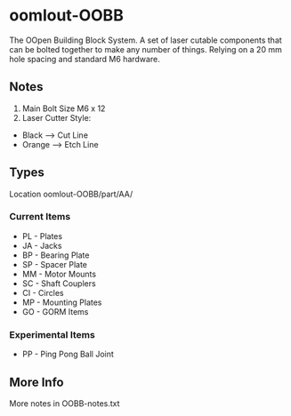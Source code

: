 # oomlout-OOBB
The OOpen Building Block System. A set of laser cutable components that can be bolted together to make any number of things. Relying on a 20 mm hole spacing and standard M6 hardware.

## Notes

1. Main Bolt Size M6 x 12
1. Laser Cutter Style: 
  + Black --> Cut Line 
  + Orange --> Etch Line

## Types

Location oomlout-OOBB/part/AA/

### Current Items

+ PL - Plates
+ JA - Jacks
+ BP - Bearing Plate
+ SP - Spacer Plate
+ MM - Motor Mounts
+ SC - Shaft Couplers
+ CI - Circles
+ MP - Mounting Plates
+ GO - GORM Items

### Experimental Items

+ PP - Ping Pong Ball Joint

## More Info

More notes in OOBB-notes.txt
